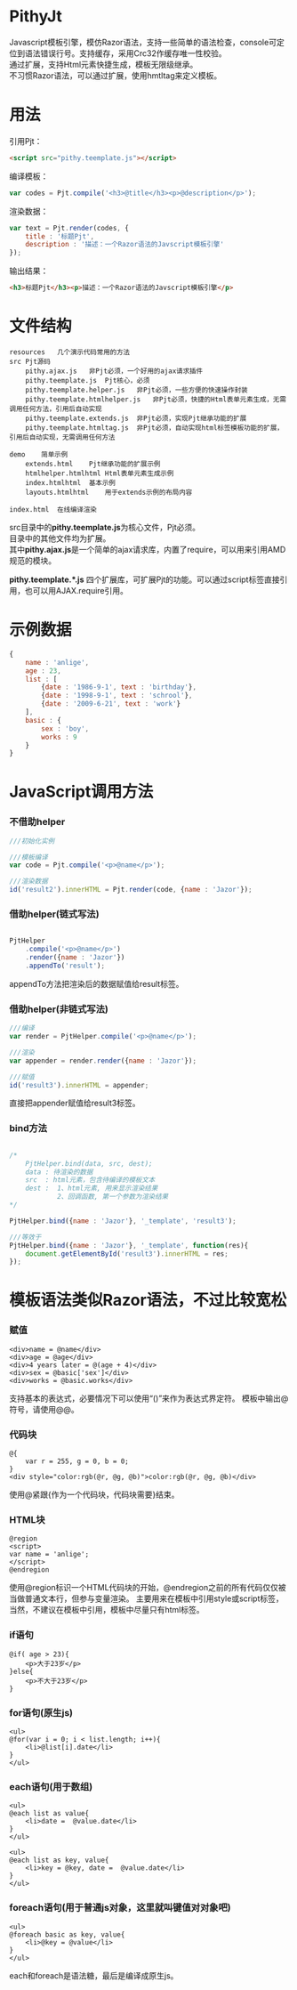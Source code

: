 # PithyJt
Javascript模板引擎，模仿Razor语法，支持一些简单的语法检查，console可定位到语法错误行号。支持缓存，采用Crc32作缓存唯一性校验。  
通过扩展，支持Html元素快捷生成，模板无限级继承。  
不习惯Razor语法，可以通过扩展，使用hmtltag来定义模板。  

# 用法

引用Pjt：  
```html
<script src="pithy.teemplate.js"></script>
```

编译模板：  
```javascript
var codes = Pjt.compile('<h3>@title</h3><p>@description</p>');
```

渲染数据：  
```javascript
var text = Pjt.render(codes, {
	title : '标题Pjt', 
	description : '描述：一个Razor语法的Javscript模板引擎'
});
```

输出结果：  
```html
<h3>标题Pjt</h3><p>描述：一个Razor语法的Javscript模板引擎</p>
```

# 文件结构
```
resources	几个演示代码常用的方法
src	Pjt源码
	pithy.ajax.js	非Pjt必须，一个好用的ajax请求插件
	pithy.teemplate.js	Pjt核心，必须
	pithy.teemplate.helper.js	非Pjt必须，一些方便的快速操作封装
	pithy.teemplate.htmlhelper.js	非Pjt必须，快捷的Html表单元素生成，无需调用任何方法，引用后自动实现
	pithy.teemplate.extends.js	非Pjt必须，实现Pjt继承功能的扩展
	pithy.teemplate.htmltag.js	非Pjt必须，自动实现html标签模板功能的扩展，引用后自动实现，无需调用任何方法
	
demo	简单示例
	extends.html	Pjt继承功能的扩展示例
	htmlhelper.htmlhtml	Html表单元素生成示例
	index.htmlhtml	基本示例
	layouts.htmlhtml	用于extends示例的布局内容
	
index.html	在线编译渲染
```

src目录中的**pithy.teemplate.js**为核心文件，Pjt必须。  
目录中的其他文件均为扩展。  
其中**pithy.ajax.js**是一个简单的ajax请求库，内置了require，可以用来引用AMD规范的模块。  

**pithy.teemplate.*.js**  四个扩展库，可扩展Pjt的功能。可以通过script标签直接引用，也可以用AJAX.require引用。



# 示例数据
```javascript
{
	name : 'anlige',
	age : 23,
	list : [
		{date : '1986-9-1', text : 'birthday'},
		{date : '1998-9-1', text : 'schrool'},
		{date : '2009-6-21', text : 'work'}
	],
	basic : {
		sex : 'boy',
		works : 9
	}
}
```

# JavaScript调用方法

### 不借助helper
```javascript
///初始化实例

///模板编译
var code = Pjt.compile('<p>@name</p>');

///渲染数据
id('result2').innerHTML = Pjt.render(code, {name : 'Jazor'});
```

### 借助helper(链式写法)
```javascript

PjtHelper
	.compile('<p>@name</p>')
	.render({name : 'Jazor'})
	.appendTo('result');
```
appendTo方法把渲染后的数据赋值给result标签。

### 借助helper(非链式写法)
```javascript
///编译
var render = PjtHelper.compile('<p>@name</p>');

///渲染
var appender = render.render({name : 'Jazor'});

///赋值
id('result3').innerHTML = appender;
```
直接把appender赋值给result3标签。

### bind方法
```javascript

/*
	PjtHelper.bind(data, src, dest);
	data : 待渲染的数据
	src  : html元素，包含待编译的模板文本
	dest : 	1、html元素, 用来显示渲染结果
			2、回调函数, 第一个参数为渲染结果
*/

PjtHelper.bind({name : 'Jazor'}, '_template', 'result3');

///等效于
PjtHelper.bind({name : 'Jazor'}, '_template', function(res){
	document.getElementById('result3').innerHTML = res;
});
```


# 模板语法类似Razor语法，不过比较宽松
### 赋值
```
<div>name = @name</div>
<div>age = @age</div>
<div>4 years later = @(age + 4)</div>
<div>sex = @basic['sex']</div>
<div>works = @basic.works</div>
````
 支持基本的表达式，必要情况下可以使用“()”来作为表达式界定符。
 模板中输出@符号，请使用@@。

### 代码块
```
@{
	var r = 255, g = 0, b = 0;
}
<div style="color:rgb(@r, @g, @b)">color:rgb(@r, @g, @b)</div>
```
使用@紧跟{作为一个代码块，代码块需要}结束。

### HTML块
```
@region 
<script>
var name = 'anlige';
</script>
@endregion
```
 使用@region标识一个HTML代码块的开始，@endregion之前的所有代码仅仅被当做普通文本行，但参与变量渲染。
 主要用来在模板中引用style或script标签，当然，不建议在模板中引用，模板中尽量只有html标签。

### if语句
```
@if( age > 23){
	<p>大于23岁</p>
}else{
	<p>不大于23岁</p>
}
```

### for语句(原生js)
```
<ul>
@for(var i = 0; i < list.length; i++){
	<li>@list[i].date</li>
}
</ul>
```
### each语句(用于数组)
```
<ul>
@each list as value{
	<li>date =  @value.date</li>
}
</ul>
```
```
<ul>
@each list as key, value{
	<li>key = @key, date =  @value.date</li>
}
</ul>
```
### foreach语句(用于普通js对象，这里就叫键值对对象吧)
```
<ul>
@foreach basic as key, value{
	<li>@key = @value</li>
}
</ul>
```
each和foreach是语法糖，最后是编译成原生js。